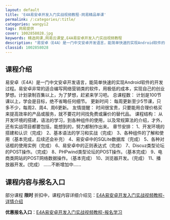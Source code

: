```yaml
---
layout: default
title: 'E4A易安卓开发入门实战视频教程-网易精品单课'
permalink: /:categories/:title/
categories: wangyi2
tags: 网易提供
cover: 1002858028.jpg
keywords: 精选网课,网易云课堂,E4A易安卓开发入门实战视频教程
description: "易安卓（E4A）是一门中文安卓开发语言，能简单快速的实现Android软件的开发过程。易安卓非常的适合编写网络营销类的软件，用极低的成本，实现自己的创业梦想。计划录制百集以上，为了梦想，赶紧"
classid: 1002858028
---
```


## 课程介绍

易安卓（E4A）是一门中文安卓开发语言，能简单快速的实现Android软件的开发过程。易安卓非常的适合编写网络营销类的软件，用极低的成本，实现自己的创业梦想。计划录制百集以上，为了梦想，赶紧来学习吧。
总课程数：
计划是100节课以上，学会是目标，绝不省略任何细节。
更新时间：
每周更新至少5节课，只多不少，每周2、周4、周6更新。
友情提醒：
时间很宝贵，只要能用合理价格买来提高效率的产品或服务，就不要花时间找免费或廉价的替代品。
课程结构：
从开发环境的搭建，语法的学习，到各种组件的使用，以及常规算法的介绍，才外，还有实战项目都要包括，能想到的，努力都制作出来。
章节安排：
1、开发环境的搭建和认识（完成）
2、基本语法的学习和实战（完成）
3、各种组件的了解和使用（基本完成，后续还会补充）
4、易安卓中的SQLite数据库（完成）
5、各种对话框的使用实例（完成）
6、易安卓中的正则表达式（完成）
7、Discuz类型论坛的POST操作。（完成）
8、PHPwind类型论坛的POST操作。（基本完成）
9、电商类网站的POST网络数据操作。（基本完成）
10、浏览器开发。（完成）
11、播放器开发。(完成）
......不断增加中......

## 课程内容与报名入口

部分课程 **限时** 折扣中，课程内容详细介绍见：[E4A易安卓开发入门实战视频教程-详情介绍](https://study.163.com/course/introduction/1002858028.htm?share=1&shareId=1025206652&utm_campaign=share&utm_medium=iphoneShare&utm_source=&utm_u=1025206652)

**优惠报名入口**：[E4A易安卓开发入门实战视频教程-报名学习](https://study.163.com/course/introduction/1002858028.htm?share=1&shareId=1025206652&utm_campaign=share&utm_medium=iphoneShare&utm_source=&utm_u=1025206652)

